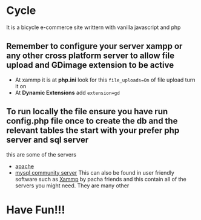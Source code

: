 # Cycle
It is a bicycle e-commerce site writtern with vanilla javascript and php
## Remember to configure your server xampp or any other cross platform server to allow **file upload** and **GDimage** extension to be active
 - At xammp it is at  **php.ini** look for this ``file_uploads=On`` of file upload turn it on
 - At **Dynamic Extensions** add ``extension=gd``

 ## To run locally the file ensure you have run config.php file  once to create the db and the relevant tables the start with your prefer php server and sql server
  this are some of the servers 
-  [apache](https://apache.org)
- [mysql community server](https://dev.mysql.com)
This can also be found in user friendly software such as [Xammp](https://www.apachefriends.org) by pacha friends and this contain all of the servers you might need. They are many other
# Have Fun!!!
 
